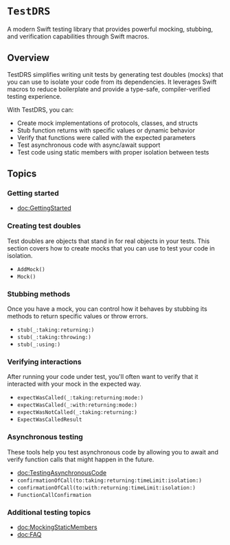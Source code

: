 # ``TestDRS``

A modern Swift testing library that provides powerful mocking, stubbing, and verification capabilities through Swift macros.

## Overview

TestDRS simplifies writing unit tests by generating test doubles (mocks) that you can use to isolate your code from its dependencies. It leverages Swift macros to reduce boilerplate and provide a type-safe, compiler-verified testing experience.

With TestDRS, you can:

- Create mock implementations of protocols, classes, and structs
- Stub function returns with specific values or dynamic behavior
- Verify that functions were called with the expected parameters
- Test asynchronous code with async/await support
- Test code using static members with proper isolation between tests

## Topics

### Getting started

- <doc:GettingStarted>

### Creating test doubles

Test doubles are objects that stand in for real objects in your tests. This section covers how to create mocks that you can use to test your code in isolation.

- ``AddMock()``
- ``Mock()``

### Stubbing methods

Once you have a mock, you can control how it behaves by stubbing its methods to return specific values or throw errors.

- ``stub(_:taking:returning:)``
- ``stub(_:taking:throwing:)``
- ``stub(_:using:)``

### Verifying interactions

After running your code under test, you'll often want to verify that it interacted with your mock in the expected way.

- ``expectWasCalled(_:taking:returning:mode:)``
- ``expectWasCalled(_:with:returning:mode:)``
- ``expectWasNotCalled(_:taking:returning:)``
- ``ExpectWasCalledResult``

### Asynchronous testing

These tools help you test asynchronous code by allowing you to await and verify function calls that might happen in the future.
- <doc:TestingAsynchronousCode>
- ``confirmationOfCall(to:taking:returning:timeLimit:isolation:)``
- ``confirmationOfCall(to:with:returning:timeLimit:isolation:)``
- ``FunctionCallConfirmation``

### Additional testing topics

- <doc:MockingStaticMembers>
- <doc:FAQ>
